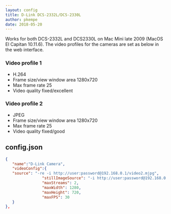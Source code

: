 ```yaml
---
layout: config
title: D-Link DCS-2332L/DCS-2330L
author: pkempe
date: 2018-05-20
---
```

Works for both DCS-2332L and DCS2330L on Mac Mini late 2009 (MacOS El Capitan 10.11.6). The video profiles for the cameras are set as below in the web interface.

### Video profile 1
* H.264
* Frame size/view window area 1280x720
* Max frame rate 25
* Video quality fixed/excellent

### Video profile 2
* JPEG
* Frame size/view window area 1280x720
* Max frame rate 25
* Video quality fixed/good

## config.json

```json
{
   "name":"D-Link Camera",
   "videoConfig":{
   "source": "-re -i http://user:password@192.168.0.1/video2.mjpg",
                "stillImageSource": "-i http://user:password@192.168.0.1/image/jpeg.cgi?profileid=1",
                "maxStreams": 2,
                "maxWidth": 1280,
                "maxHeight": 720,
                "maxFPS": 30
   }
},
```
